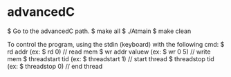 # advancedC

$ Go to the advancedC path.
$ make all
$ ./Atmain
$ make clean

To control the program, using the stdin (keyboard) with the following cmd:
$ rd addr (ex: $ rd 0) // read mem
$ wr addr valuew (ex: $ wr 0 5) // write mem
$ threadstart tid (ex: $ threadstart 1) // start thread 
$ threadstop tid (ex: $ threadstop 0) // end thread
